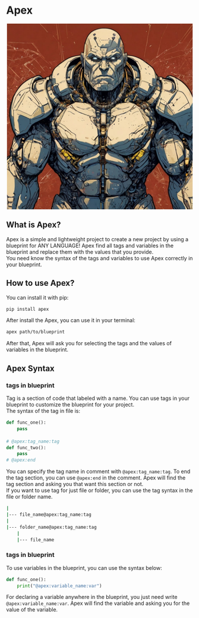 # Apex

<div align="center">
  <img src=".github/assets/logo.jpg" width="500" height="500" align="center">
</div>

## What is Apex?
Apex is a simple and lightweight project to create a new project by using a blueprint for ANY LANGUAGE! 
Apex find all tags and variables in the blueprint and replace them with the values that you provide.  
You need know the syntax of the tags and variables to use Apex correctly in your blueprint.

## How to use Apex?
You can install it with pip:
```bash
pip install apex
```

After install the Apex, you can use it in your terminal:
```bash
apex path/to/blueprint
```

After that, Apex will ask you for selecting the tags and the values of variables in the blueprint.

## Apex Syntax

### tags in blueprint
Tag is a section of code that labeled with a name. You can use tags in your blueprint to customize the blueprint for your project.  
The syntax of the tag in file is:

```python
def func_one():
    pass

# @apex:tag_name:tag
def func_two():
    pass
# @apex:end
```

You can specify the tag name in comment with `@apex:tag_name:tag`. To end the tag section, you can
use `@apex:end` in the comment.
Apex will find the tag section and asking you that want this section or not.  
If you want to use tag for just file or folder, you can use the tag syntax in the file or folder name.
```bash
|
|--- file_name@apex:tag_name:tag
|
|--- folder_name@apex:tag_name:tag
    |
    |--- file_name
```

### tags in blueprint
To use variables in the blueprint, you can use the syntax below:

```python
def func_one():
    print("@apex:variable_name:var")
```

For declaring a variable anywhere in the blueprint, you just need write `@apex:variable_name:var`.
Apex will find the variable and asking you for the value of the variable.

